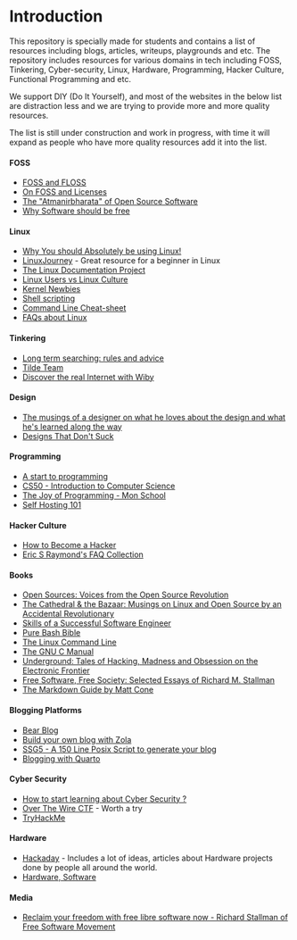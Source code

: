  

# Introduction
This repository is specially made for students and contains a list of resources including blogs, articles, writeups, playgrounds and etc. The repository includes resources for various domains in tech including FOSS, Tinkering, Cyber-security, Linux, Hardware, Programming, Hacker Culture, Functional Programming and etc.

We support DIY (Do It Yourself), and most of the websites in the below list are distraction less and we are trying to provide more and more quality resources.

The list is still under construction and work in progress, with time it will expand as people who have more quality resources add it into the list.

#### FOSS 
- [FOSS and FLOSS](https://www.gnu.org/philosophy/floss-and-foss.en.html) 
- [On FOSS and Licenses](https://port19.xyz/tech/licenses/)
- [The "Atmanirbharata" of Open Source Software](https://nadh.in/blog/the-atmanirbhartha-of-open-source-software/) 
- [Why Software should be free](https://www.gnu.org/philosophy/shouldbefree.html)

#### Linux 
- [Why You should Absolutely be using Linux!](http://cheapskatesguide.org/articles/use-linux.html) 
- [LinuxJourney](https://linuxjourney.com/) - Great resource for a beginner in Linux
- [The Linux Documentation Project](https://www.tldp.org/)
- [Linux Users vs Linux Culture](https://www.linuxjournal.com/content/linux-users-vs-linux-culture)
- [Kernel Newbies](https://kernelnewbies.org/)
- [Shell scripting](https://shellscript.sh)
- [Command Line Cheat-sheet](https://cheat.sh)
- [FAQs about Linux](http://linuxmafia.com/~rick/faq/)

#### Tinkering
- [Long term searching: rules and advice](https://web.maths.unsw.edu.au/~lafaye/www.searchlores.org/longtermsearching.htm)
- [Tilde Team](https://tilde.team/) 
- [Discover the real Internet with Wiby](https://coxy.co/3141/wiby-search-engine/)

#### Design
- [The musings of a designer on what he loves about the design and what he's learned along the way](https://lessons.design/)
- [Designs That Don't Suck](https://www.curiositry.com/designs-that-don-t-suck/)

#### Programming 
- [A start to programming](https://theevilskeleton.gitlab.io/2022/10/10/how-I-started-programming-and-how-you-can-too.html#bottles)
- [CS50 - Introduction to Computer Science](https://pll.harvard.edu/course/cs50-introduction-computer-science)
- [The Joy of Programming - Mon School](https://mon.school/courses/the-joy-of-programming)
- [Self Hosting 101](https://mon.school/courses/self-hosting-101)

#### Hacker Culture 
- [How to Become a Hacker](http://www.catb.org/esr/faqs/hacker-howto.html)
- [Eric S Raymond's FAQ Collection](http://www.catb.org/esr/faqs/)

#### Books
- [Open Sources: Voices from the Open Source Revolution](https://www.oreilly.com/openbook/opensources/book/) 
- [The Cathedral & the Bazaar: Musings on Linux and Open Source by an Accidental Revolutionary](http://www.catb.org/~esr/writings/cathedral-bazaar/) 
- [Skills of a Successful Software Engineer](https://www.manning.com/books/skills-of-a-successful-software-engineer)
- [Pure Bash Bible](https://github.com/dylanaraps/pure-bash-bible) 
- [The Linux Command Line](https://www.linuxcommand.org/tlcl.php)
- [The GNU C Manual](https://www.gnu.org/software/gnu-c-manual/gnu-c-manual.html)
- [Underground: Tales of Hacking, Madness and Obsession on the Electronic Frontier](https://www.gutenberg.org/ebooks/4686)
- [Free Software, Free Society: Selected Essays of Richard M. Stallman](https://www.gnu.org/philosophy/fsfs/rms-essays.pdf)
- [The Markdown Guide by Matt Cone](https://zlib.pub/download-file/the-markdown-guide-1s1is7cdfv5o?hash=ca127a7add72038728c9bb419cf18043)

#### Blogging Platforms
- [Bear Blog](https://bearblog.dev/)
- [Build your own blog with Zola](https://www.getzola.org/documentation/getting-started/overview/)
- [SSG5 - A 150 Line Posix Script to generate your blog](https://fmash16.github.io/content/posts/ssg5_site.html)
- [Blogging with Quarto](https://themohitnair.github.io/theskywalkerarena/posts/Post2-Quarto/)

#### Cyber Security 
- [How to start learning about Cyber Security ?](https://cybernity.group/t/how-to-start-learning-about-hacking-cybersec-world/156?u=mangeshrex)
- [Over The Wire CTF](https://overthewire.org) - Worth a try
- [TryHackMe](https://tryhackme.org) 

#### Hardware 
- [Hackaday](https://hackaday.com/) - Includes a lot of ideas, articles about Hardware projects done by people all around the world.
- [Hardware, Software](https://robotsinplainenglish.com/e/2023-01-15-hw-sw.html)

#### Media
- [Reclaim your freedom with free libre software now - Richard Stallman of Free Software Movement](https://archive.org/details/reclaim-your-freedom-with-free-libre-software-now-richard-stallman)
